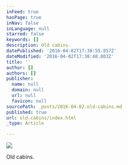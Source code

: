 ```yaml
---
inFeed: true
hasPage: true
inNav: false
inLanguage: null
starred: false
keywords: []
description: Old cabins.
datePublished: '2016-04-02T17:38:55.857Z'
dateModified: '2016-04-02T17:38:40.803Z'
title: ''
author: []
authors: []
publisher:
  name: null
  domain: null
  url: null
  favicon: null
sourcePath: _posts/2016-04-02-old-cabins.md
published: true
url: old-cabins/index.html
_type: Article

---
```

![](https://the-grid-user-content.s3-us-west-2.amazonaws.com/89c27ad0-6038-46f5-8c67-b844189227a5.jpg)

Old cabins.